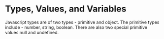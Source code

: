 # Types, Values, and Variables

Javascript types are of two types - primitive and object. The primitive types include - number, string, boolean. There are also two special primitive values null and undefined.  